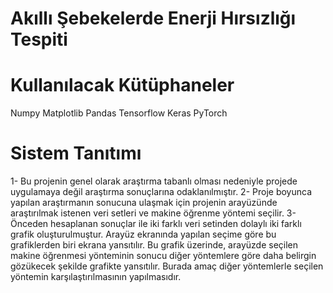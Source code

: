 # Akıllı Şebekelerde Enerji Hırsızlığı Tespiti



# Kullanılacak Kütüphaneler
Numpy
Matplotlib 
Pandas
Tensorflow
Keras
PyTorch

# Sistem Tanıtımı 
1-	Bu projenin genel olarak araştırma tabanlı olması nedeniyle projede uygulamaya değil araştırma sonuçlarına odaklanılmıştır.
2-	Proje boyunca yapılan araştırmanın sonucuna ulaşmak için projenin arayüzünde araştırılmak istenen veri setleri ve makine öğrenme yöntemi seçilir.
3-	Önceden hesaplanan sonuçlar ile iki farklı veri setinden dolaylı iki farklı grafik oluşturulmuştur. Arayüz ekranında yapılan seçime göre bu grafiklerden biri ekrana yansıtılır. Bu grafik üzerinde, arayüzde seçilen makine öğrenmesi yönteminin sonucu diğer yöntemlere göre daha belirgin gözükecek şekilde grafikte yansıtılır. Burada amaç diğer yöntemlerle seçilen yöntemin karşılaştırılmasının yapılmasıdır.
